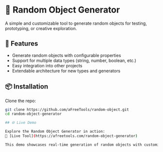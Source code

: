 # 🎲 Random Object Generator

A simple and customizable tool to generate random objects for testing, prototyping, or creative exploration.

## 🚀 Features

- Generate random objects with configurable properties
- Support for multiple data types (string, number, boolean, etc.)
- Easy integration into other projects
- Extendable architecture for new types and generators

## 📦 Installation

Clone the repo:

```bash
git clone https://github.com/aFreeTools/random-object.git
cd random-object-generator

## 🌐 Live Demo

Explore the Random Object Generator in action:  
🔗 [Live Tool](https://afreetools.com/random-object-generator)

This demo showcases real-time generation of random objects with customizable parameters. Great for developers, testers, and creatives looking to spice things up with unpredictability.

